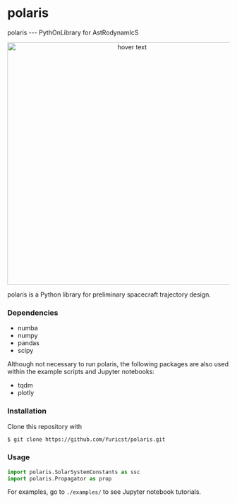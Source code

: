 # polaris
 polaris --- PythOnLibrary for AstRodynamIcS

<p align="center">
  <img src="./etc/polaris_logo.png" width="550" title="hover text">
</p>

polaris is a Python library for preliminary spacecraft trajectory design. 

### Dependencies
- numba
- numpy
- pandas
- scipy

Although not necessary to run polaris, the following packages are also used within the example scripts and Jupyter notebooks:
- tqdm
- plotly

### Installation
Clone this repository with
```bash
$ git clone https://github.com/Yuricst/polaris.git
```

### Usage
```python
import polaris.SolarSystemConstants as ssc
import polaris.Propagator as prop
```

For examples, go to ```./examples/``` to see Jupyter notebook tutorials. 
